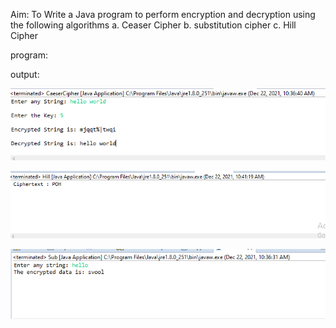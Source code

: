 Aim: To Write a Java program to perform encryption and decryption using the following
algorithms
a. Ceaser Cipher
b. substitution cipher
c. Hill Cipher

program:


output:

![output](CeaserCipher.png)

![output](HillCipher.png)

![output](Substitution.png)
